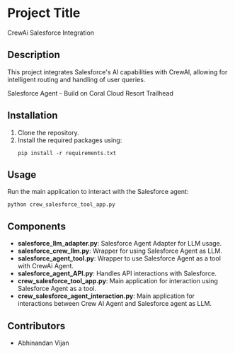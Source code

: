 # Project Title
CrewAi Salesforce Integration

## Description
This project integrates Salesforce's AI capabilities with CrewAI, allowing for intelligent routing and handling of user queries. 

Salesforce Agent - Build on Coral Cloud Resort Trailhead

## Installation
1. Clone the repository.
2. Install the required packages using:
   ```
   pip install -r requirements.txt
   ```

## Usage
Run the main application to interact with the Salesforce agent:
```
python crew_salesforce_tool_app.py
```

## Components
- **salesforce_llm_adapter.py**: Salesforce Agent Adapter for LLM usage.
- **salesforce_crew_llm.py**: Wrapper for using Salesforce Agent as LLM.
- **salesforce_agent_tool.py**: Wrapper to use Salesforce  Agent as a tool with CrewAi Agent.
- **salesforce_agent_API.py**: Handles API interactions with Salesforce.
- **crew_salesforce_tool_app.py**: Main application for interaction using Salesforce Agent as a tool.
- **crew_salesforce_agent_interaction.py**: Main application for interactions between Crew AI Agent and Salesforce agent as LLM.

## Contributors
- Abhinandan Vijan
